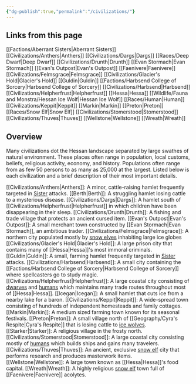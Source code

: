 ```yaml
---
{"dg-publish":true,"permalink":"/civilizations/"}
---
```


## Links from this page
[[Factions/Aberrant Sisters\|Aberrant Sisters]]
[[Civilizations/Anthers\|Anthers]]
[[Civilizations/Dargs\|Dargs]]
[[Races/Deep Dwarf\|Deep Dwarf]]
[[Civilizations/Drunth\|Drunth]]
[[Evan Stormach\|Evan Stormach]]
[[Evan's Outpost\|Evan's Outpost]]
[[Faenivere\|Faenivere]]
[[Civilizations/Felmsgrace\|Felmsgrace]]
[[Civilizations/Glacier's Hold\|Glacier's Hold]]
[[Guldin\|Guldin]]
[[Factions/Harbsend College of Sorcery\|Harbsend College of Sorcery]]
[[Civilizations/Harbsend\|Harbsend]]
[[Civilizations/Helpherfrust\|Helpherfrust]]
[[Hessa\|Hessa]]
[[Wildlife/Fauna and Monstra/Hessan Ice Wolf\|Hessan Ice Wolf]]
[[Races/Human\|Human]]
[[Civilizations/Keppit\|Keppit]]
[[Markin\|Markin]]
[[Preton\|Preton]]
[[Races/Snow Elf\|Snow Elf]]
[[Civilizations/Stomerstood\|Stomerstood]]
[[Civilizations/Thuves\|Thuves]]
[[Wellstone\|Wellstone]]
[[Wreath\|Wreath]]
## Overview
Many civilizations dot the Hessan landscape separated by large swathes of natural environment. These places often range in population, local customs, beliefs, religious activity, economy, and history. Populations often range from as few 50 persons to as many as 25,000 at the largest. Listed below is each civilization and a brief description of their most important details.

[[Civilizations/Anthers\|Anthers]]: A minor, cattle-raising hamlet frequently targeted in [Sister](Aberrant%20Sisters.md) attacks.
[[Berth\|Berth]]: A struggling hamlet losing cattle to a mysterious disease. 
[[Civilizations/Dargs\|Dargs]]: A hamlet south of [[Civilizations/Helpherfrust\|Helpherfrust]] in which children have been disappearing in their sleep.
[[Civilizations/Drunth\|Drunth]]: A fishing and trade village that protects an ancient cursed item. 
[[Evan's Outpost\|Evan's Outpost]]: A small merchant town constructed by [[Evan Stormach\|Evan Stormach]], an ambitious trader.
[[Civilizations/Felmsgrace\|Felmsgrace]]: A northern city populated mostly by [snow elves](Snow%20Elf.md) inhabiting large ice globes
[[Civilizations/Glacier's Hold\|Glacier's Hold]]: A large prison city that contains many of [[Hessa\|Hessa]]'s most immoral criminals.
[[Guldin\|Guldin]]: A small, farming hamlet frequently targeted in [Sister](Aberrant%20Sisters.md) attacks. 
[[Civilizations/Harbsend\|Harbsend]]: A small city containing the [[Factions/Harbsend College of Sorcery\|Harbsend College of Sorcery]] where spellcasters go to study magic. 
[[Civilizations/Helpherfrust\|Helpherfrust]]: A large coastal city consisting of [dwarves](Deep%20Dwarf.md) and [humans](Human.md) which maintains many trade routes throughout most of [[Hessa\|Hessa]].
[[Icegan\|Icegan]]: A small hamlet that cuts ice from a nearby lake for a baron. 
[[Civilizations/Keppit\|Keppit]]: A wide-spread town consisting of hundreds of independent homesteads and family cottages.
[[Markin\|Markin]]: A medium sized farming town known for its seasonal festivals. 
[[Preton\|Preton]]: A small village north of [[Geography/Cyra's Respite\|Cyra's Respite]] that is losing cattle to [ice wolves](Hessan%20Ice%20Wolf.md). 
[[Starker\|Starker]]: A religious village in the frosty north.
[[Civilizations/Stomerstood\|Stomerstood]]: A large coastal city consisting mostly of [humans](Human.md) which builds ships and gains many travelers. 
[[Civilizations/Thuves\|Thuves]]: An ancient, exclusive [snow elf](Snow%20Elf.md) city that performs research and produces masterwork items.
[[Wellstone\|Wellstone]]: A large town known as [[Hessa\|Hessa]]'s food capital. 
[[Wreath\|Wreath]]: A highly religious [snow elf](Snow%20Elf.md) town full of [[Faenivere\|Faenivere]] acolytes.